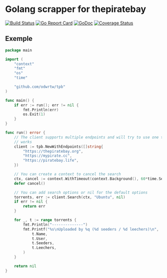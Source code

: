 # Golang scrapper for thepiratebay

[![Build Status](https://travis-ci.org/odwrtw/tpb.svg?branch=master)](https://travis-ci.org/odwrtw/tpb)
[![Go Report Card](https://goreportcard.com/badge/github.com/odwrtw/tpb)](https://goreportcard.com/report/github.com/odwrtw/tpb)
[![GoDoc](https://godoc.org/github.com/odwrtw/tpb?status.png)](http://godoc.org/github.com/odwrtw/tpb)
[![Coverage Status](https://coveralls.io/repos/github/odwrtw/tpb/badge.svg?branch=master)](https://coveralls.io/github/odwrtw/tpb?branch=master)

## Exemple

```go
package main

import (
    "context"
    "fmt"
    "os"
    "time"

    "github.com/odwrtw/tpb"
)

func main() {
    if err := run(); err != nil {
        fmt.Println(err)
        os.Exit(1)
    }
}

func run() error {
    // The client supports multiple endpoints and will try to use one that
    // works
    client := tpb.NewWithEndpoints([]string{
        "https://thepiratebay.org",
        "https://mypirate.cc",
        "https://piratebay.life",
    })

    // You can create a context to cancel the search
    ctx, cancel := context.WithTimeout(context.Background(), 60*time.Second)
    defer cancel()

    // You can add search options or nil for the default options
    torrents, err := client.Search(ctx, "Ubuntu", nil)
    if err != nil {
        return err
    }

    for _, t := range torrents {
        fmt.Println("--------------")
        fmt.Printf("%s\nUploaded by %q (%d seeders / %d leechers)\n",
            t.Name,
            t.User,
            t.Seeders,
            t.Leechers,
        )
    }

    return nil
}
```
